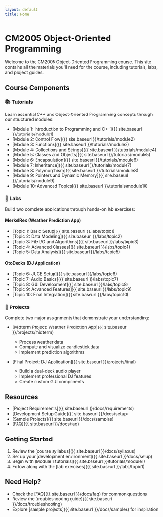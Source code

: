 ```yaml
---
layout: default
title: Home
---
```


# CM2005 Object-Oriented Programming

Welcome to the CM2005 Object-Oriented Programming course. This site contains all the materials you'll need for the course, including tutorials, labs, and project guides.

## Course Components

### 📚 Tutorials
Learn essential C++ and Object-Oriented Programming concepts through our structured modules:

- [Module 1: Introduction to Programming and C++]({{ site.baseurl }}/tutorials/module1)
- [Module 2: Control Flow]({{ site.baseurl }}/tutorials/module2)
- [Module 3: Functions]({{ site.baseurl }}/tutorials/module3)
- [Module 4: Collections and Strings]({{ site.baseurl }}/tutorials/module4)
- [Module 5: Classes and Objects]({{ site.baseurl }}/tutorials/module5)
- [Module 6: Encapsulation]({{ site.baseurl }}/tutorials/module6)
- [Module 7: Inheritance]({{ site.baseurl }}/tutorials/module7)
- [Module 8: Polymorphism]({{ site.baseurl }}/tutorials/module8)
- [Module 9: Pointers and Dynamic Memory]({{ site.baseurl }}/tutorials/module9)
- [Module 10: Advanced Topics]({{ site.baseurl }}/tutorials/module10)

### 🔬 Labs
Build two complete applications through hands-on lab exercises:

#### MerkelRex (Weather Prediction App)
- [Topic 1: Basic Setup]({{ site.baseurl }}/labs/topic1)
- [Topic 2: Data Modeling]({{ site.baseurl }}/labs/topic2)
- [Topic 3: File I/O and Algorithms]({{ site.baseurl }}/labs/topic3)
- [Topic 4: Advanced Classes]({{ site.baseurl }}/labs/topic4)
- [Topic 5: Data Analysis]({{ site.baseurl }}/labs/topic5)

#### OtoDecks (DJ Application)
- [Topic 6: JUCE Setup]({{ site.baseurl }}/labs/topic6)
- [Topic 7: Audio Basics]({{ site.baseurl }}/labs/topic7)
- [Topic 8: GUI Development]({{ site.baseurl }}/labs/topic8)
- [Topic 9: Advanced Features]({{ site.baseurl }}/labs/topic9)
- [Topic 10: Final Integration]({{ site.baseurl }}/labs/topic10)

### 📝 Projects
Complete two major assignments that demonstrate your understanding:

- [Midterm Project: Weather Prediction App]({{ site.baseurl }}/projects/midterm)
  - Process weather data
  - Compute and visualize candlestick data
  - Implement prediction algorithms

- [Final Project: DJ Application]({{ site.baseurl }}/projects/final)
  - Build a dual-deck audio player
  - Implement professional DJ features
  - Create custom GUI components

## Resources

- [Project Requirements]({{ site.baseurl }}/docs/requirements)
- [Development Setup Guide]({{ site.baseurl }}/docs/setup)
- [Sample Projects]({{ site.baseurl }}/docs/samples)
- [FAQ]({{ site.baseurl }}/docs/faq)

## Getting Started

1. Review the [course syllabus]({{ site.baseurl }}/docs/syllabus)
2. Set up your [development environment]({{ site.baseurl }}/docs/setup)
3. Begin with [Module 1 tutorials]({{ site.baseurl }}/tutorials/module1)
4. Follow along with the [lab exercises]({{ site.baseurl }}/labs/topic1)

## Need Help?

- Check the [FAQ]({{ site.baseurl }}/docs/faq) for common questions
- Review the [troubleshooting guide]({{ site.baseurl }}/docs/troubleshooting)
- Explore [sample projects]({{ site.baseurl }}/docs/samples) for inspiration
